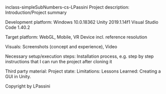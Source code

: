 inclass-simpleSubNumbers-cs-LPassini
Project description:
Introduction/Project summary

Development platform:
Windows 10.0.18362
Unity 2019.1.14f1
Visual Studio Code 1.40.2

Target platform:
WebGL, Mobile, VR Device incl. reference resolution

Visuals:
Screenshots (concept and experience), Video

Necessary setup/execution steps:
Installation process,
e.g. step by step instructions that I can run the project after cloning it

Third party material:
Project state:
Limitations:
Lessons Learned:
Creating a GUI in Unity.

Copyright by LPassini